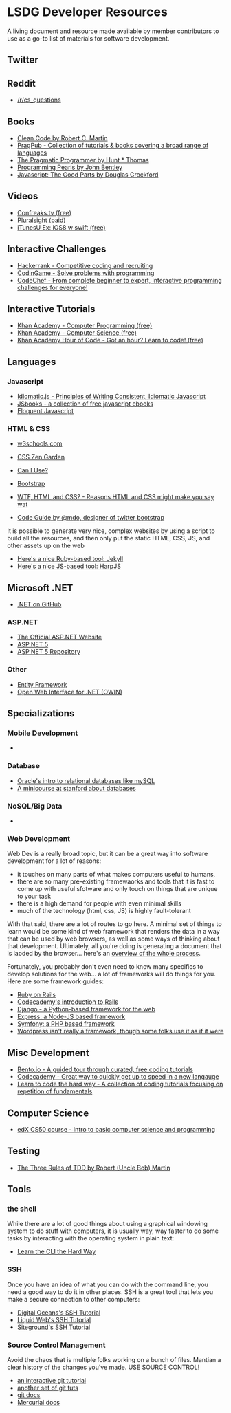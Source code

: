 # LSDG Developer Resources

A living document and resource made available by member contributors to use as a go-to list of materials for software development.

## Twitter 


## Reddit
* [/r/cs_questions](http://www.reddit.com/r/cs_questions)

## Books
* [Clean Code by Robert C. Martin](http://amzn.com/0132350882)
* [PragPub - Collection of tutorials & books covering a broad range of languages](https://pragprog.com/)
* [The Pragmatic Programmer by Hunt * Thomas](http://www.amzn.com/020161622X?tag=kingbin-20)
* [Programming Pearls by John Bentley](http://www.amzn.com/0201657880?tag=kingbin-20)
* [Javascript: The Good Parts by Douglas Crockford](http://amzn.com/0596517742)

## Videos
* [Confreaks.tv (free)](http://confreaks.tv/)
* [Pluralsight (paid)](http://www.pluralsight.com/)
* [iTunesU Ex: iOS8 w swift (free)](https://itunes.apple.com/us/course/developing-ios-8-apps-swift/id961180099)

## Interactive Challenges
* [Hackerrank - Competitive coding and recruiting](https://www.hackerrank.com/)
* [CodinGame - Solve problems with programming](https://www.codingame.com)
* [CodeChef - From complete beginner to expert, interactive programming challenges for everyone!](https://www.codechef.com/)

## Interactive Tutorials
* [Khan Academy - Computer Programming (free)](https://www.khanacademy.org/computing/computer-programming)
* [Khan Academy - Computer Science (free)](https://www.khanacademy.org/computing/computer-science)
* [Khan Academy Hour of Code - Got an hour? Learn to code! (free)](https://www.khanacademy.org/hourofcode)

## Languages

### Javascript
* [Idiomatic.js - Principles of Writing Consistent, Idiomatic Javascript](https://github.com/rwaldron/idiomatic.js) 
* [JSbooks - a collection of free javascript ebooks](http://jsbooks.revolunet.com/)
* [Eloquent Javascript](http://eloquentjavascript.net/)

### HTML & CSS
* [w3schools.com](http://www.w3schools.com/)
* [CSS Zen Garden](http://www.csszengarden.com)
* [Can I Use?](http://caniuse.com)
* [Bootstrap](http://getbootstrap.com)

* [WTF, HTML and CSS? - Reasons HTML and CSS might make you say wat](http://wtfhtmlcss.com/)
* [Code Guide by @mdo, designer of twitter bootstrap](http://codeguide.co/)

It is possible to generate very nice, complex websites by using a script to build all the resources, and then only put the static HTML, CSS, JS, and other assets up on the web

* [Here's a nice Ruby-based tool: Jekyll](http://jekyllrb.com/)
* [Here's a nice JS-based tool: HarpJS](http://harpjs.com/)

## Microsoft .NET
* [.NET on GitHub](https://github.com/microsoft/dotnet)

### ASP.NET
* [The Official ASP.NET Website](http://www.asp.net)
* [ASP.NET 5](http://www.asp.net/vnext)
* [ASP.NET 5 Repository](https://github.com/aspnet/home)

### Other
* [Entity Framework](http://www.asp.net/entity-framework)
* [Open Web Interface for .NET (OWIN)](http://owin.org/)

## Specializations


### Mobile Development
*

### Database
* [Oracle's intro to relational databases like mySQL](https://docs.oracle.com/javase/tutorial/jdbc/overview/database.html)
* [A minicourse at stanford about databases](https://lagunita.stanford.edu/courses/DB/RDB/SelfPaced/about)

### NoSQL/Big Data
*

### Web Development

Web Dev is a really broad topic, but it can be a great way into software development for a lot of reasons:

* it touches on many parts of what makes computers useful to humans,
* there are so many pre-existing framewaorks and tools that it is fast to come up with useful sfotware and only touch on things that are unique to your task
* there is a high demand for people with even minimal skills
* much of the technology (html, css, JS) is highly fault-tolerant

With that said, there are a lot of routes to go here.  A minimal set of things to learn would be some kind of web framework that renders the data in a way that can be used by web browsers, as well as some ways of thinking about that development.  Ultimately, all you're doing is generating a document that is laoded by the browser... here's an [overview of the whole process](http://www.slashroot.in/httphypertext-transfer-protocol-request-and-response).

Fortunately, you probably don't even need to know many specifics to develop solutions for the web... a lot of frameworks will do things for you.  Here are some framework guides:

* [Ruby on Rails](http://guides.rubyonrails.org/getting_started.html)
* [Codecademy's introduction to Rails](http://www.codecademy.com/learn/learn-rails)
* [Django - a Python-based framework for the web](https://www.djangoproject.com/)
* [Express: a Node-JS based framework](http://expressjs.com/)
* [Symfony: a PHP based framework](http://symfony.com/)
* [Wordpress isn't really a framework, though some folks use it as if it were](https://wordpress.org/)

## Misc Development
* [Bento.io - A guided tour through curated, free coding tutorials](http://bento.io)
* [Codecademy - Great way to quickly get up to speed in a new langauge](http://codecademy.com)
* [Learn to code the hard way - A collection of coding tutorials focusing on  repetition of fundamentals](http://learncodethehardway.org/)

## Computer Science
* [edX CS50 course - Intro to basic computer science and programming](https://www.edx.org/course/introduction-computer-science-harvardx-cs50x)

## Testing
* [The Three Rules of TDD by Robert (Uncle Bob) Martin](http://butunclebob.com/ArticleS.UncleBob.TheThreeRulesOfTdd)

## Tools

### the shell
While there are a lot of good things about using a graphical windowing system to do stuff with computers, it is usually way, way faster to do some tasks by interacting with the operating system in plain text:

* [Learn the CLI the Hard Way](http://cli.learncodethehardway.org/book/)

### SSH

Once you have an idea of what you can do with the command line, you need a good way to do it in other places.  SSH is a great tool that lets you make a secure connection to other computers:

* [Digital Oceans's SSH Tutorial](https://www.digitalocean.com/community/tutorials/how-to-use-ssh-keys-with-digitalocean-droplets)
* [Liquid Web's SSH Tutorial](http://www.liquidweb.com/kb/new-user-tutorial-basic-ssh/)
* [Siteground's SSH Tutorial](https://www.siteground.com/tutorials/ssh/)

### Source Control Management

Avoid the chaos that is multiple folks working on a bunch of files.  Mantian a clear history of the changes you've made.  USE SOURCE CONTROL!

* [an interactive git tutorial](https://try.github.io/levels/1/challenges/1)
* [another set of git tuts](https://www.atlassian.com/git/)
* [git docs](http://git-scm.com/)
* [Mercurial docs](http://mercurial.selenic.com/)
